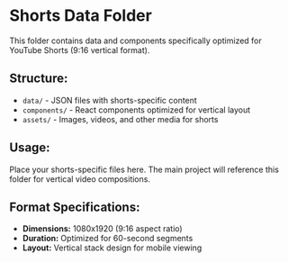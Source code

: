 # Shorts Data Folder

This folder contains data and components specifically optimized for YouTube Shorts (9:16 vertical format).

## Structure:
- `data/` - JSON files with shorts-specific content
- `components/` - React components optimized for vertical layout
- `assets/` - Images, videos, and other media for shorts

## Usage:
Place your shorts-specific files here. The main project will reference this folder for vertical video compositions.

## Format Specifications:
- **Dimensions:** 1080x1920 (9:16 aspect ratio)
- **Duration:** Optimized for 60-second segments
- **Layout:** Vertical stack design for mobile viewing
